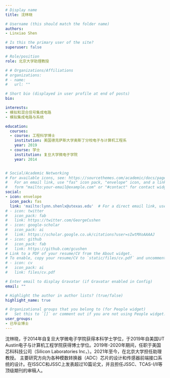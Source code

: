 ```yaml
---
# Display name
title: 沈林晓

# Username (this should match the folder name)
authors:
- Linxiao Shen

# Is this the primary user of the site?
superuser: false

# Role/position
role: 北京大学助理教授

# # Organizations/Affiliations
# organizations:
# - name: 
#   url: ""

# Short bio (displayed in user profile at end of posts)
bio: 

interests:
- 模拟和混合信号集成电路
- 模拟集成电路与系统

education:
  courses:
  - course: 工程科学博士
    institution: 美国德克萨斯大学奥斯丁分校电子与计算机工程系
    year: 2019
  - course: 学士
    institution: 复旦大学微电子学院
    year: 2014


# Social/Academic Networking
# For available icons, see: https://sourcethemes.com/academic/docs/page-builder/#icons
#   For an email link, use "fas" icon pack, "envelope" icon, and a link in the
#   form "mailto:your-email@example.com" or "#contact" for contact widget.
social:
- icon: envelope
  icon_pack: fas
  link: 'mailto:lynn.shenlx@utexas.edu'  # For a direct email link, use "mailto:test@example.org".
# - icon: twitter
#   icon_pack: fab
#   link: https://twitter.com/GeorgeCushen
# - icon: google-scholar
#   icon_pack: ai
#   link: https://scholar.google.co.uk/citations?user=sIwtMXoAAAAJ
# - icon: github
#   icon_pack: fab
#   link: https://github.com/gcushen
# Link to a PDF of your resume/CV from the About widget.
# To enable, copy your resume/CV to `static/files/cv.pdf` and uncomment the lines below.
# - icon: cv
#   icon_pack: ai
#   link: files/cv.pdf

# Enter email to display Gravatar (if Gravatar enabled in Config)
email: ""

# Highlight the author in author lists? (true/false)
highlight_name: true

# Organizational groups that you belong to (for People widget)
#   Set this to `[]` or comment out if you are not using People widget.
user_groups:
- 已毕业博士
---
```


沈林晓，于2014年自复旦大学微电子学院获得本科学士学位，于2019年自美国UT Austin电子与计算机工程学院获得博士学位。2019年-2020年期间，任职于美国芯科科技公司（Silicon Laboratories Inc，）。2021年至今，在北京大学担任助理教授。
主要研究方向为各种模数转换器（ADC）芯片的设计和传感器前端接口系统的设计。在ISSCC和JSSC上发表超过10篇论文，并且担任JSSC、TCAS-I/II等顶级期刊的审稿人。
